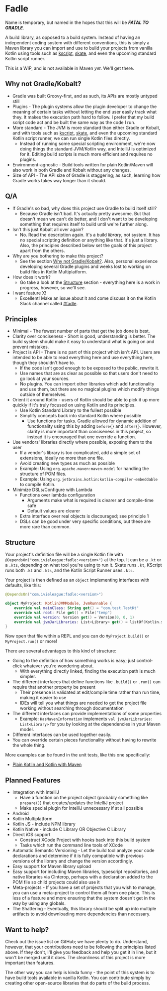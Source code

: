 # Fadle

Name is temporary, but named in the hopes that this will be ***FATAL TO GRADLE***.

A build library, as opposed to a build system.  Instead of having an independent coding system with different conventions, this is simply a Maven library you can import and use to build your projects from vanilla Kotlin using tools such as [kscript](https://github.com/holgerbrandl/kscript), [skate](https://github.com/UnknownJoe796/skate), and even the upcoming standard Kotlin script runner.

This is a WIP, and is not available in Maven *yet*.  We'll get there.

## Why not Gradle/Kobalt?
- Gradle was built Groovy-first, and as such, its APIs are mostly untyped still
- Plugins - The plugin systems allow the plugin developer to change the meaning of certain tasks without letting the end user easily track what they.  It makes the execution path hard to follow.  I prefer that my build script code act and be built the same way as the code I run.
- More standard - The JVM is more standard than either Gradle or Kobalt, and with tools such as [kscript](https://github.com/holgerbrandl/kscript), [skate](https://github.com/UnknownJoe796/skate), and even the upcoming standard Kotlin script runner, we can run single Kotlin files directly.
    - Instead of running some special scripting environment, we're now doing things the standard JVM/Kotlin way, and IntelliJ is optimized for it.  Editing build scripts is much more efficient and requires no plugins.
- Environment-agnostic - Build tools written for plain Kotlin/Maven will also work in both Gradle and Kobalt without any changes.
- Size of API - The API size of Gradle is staggering; as such, learning how Gradle works takes way longer than it should.

## Q/A
- If Gradle's so bad, why does this project use Gradle to build itself still?
    - Because Gradle isn't bad.  It's actually pretty awesome.  But that doesn't mean we can't do better, and I don't want to be developing something that requires itself to build until we're further along.
- Isn't this just Kobalt all over again?
    - No.  Read the description again.  It's a build *library*, not system.  It has no special scripting definition or anything like that.  It's just a library.  Also, the principles described below set the goals of this project apart from the others.
 - Why are you bothering to make this project?
    - See the section [Why not Gradle/Kobalt?](#why-not-gradlekobalt).  Also, personal experience developing several Gradle plugins and weeks lost to working on build files in Kotlin Multiplatform.
- How does it work?
    - Go take a look at the [Structure](#structure) section - everything here is a work in progress, however, so we'll see.
- I want feature X!
    - Excellent!  Make an issue about it and come discuss it on the Kotlin Slack channel called [#fadle](https://app.slack.com/client/T09229ZC6/CN0EA5ZNJ).

## Principles
- Minimal - The fewest number of parts that get the job done is best.
- Clarity over conciseness - Short is good, understanding is better.  The build system should make it easy to understand what is going on and prevent mistakes.
- Project is API - There is no part of this project which isn't API.  Users are intended to be able to read everything here and use everything here, though they shouldn't have to.
    - If the code isn't good enough to be exposed to the public, rewrite it.
    - Use names that are as clear as possible so that users don't need to go look at your sources.
    - No plugins.  You can import other libraries which add functionality and use them, but there are no magical plugins which modify things outside of themselves.
- Orient it around Kotlin - users of Kotlin should be able to pick it up more quickly if it's truly focused on using Kotlin and its principles.
    - Use Kotlin Standard Library to the fullest possible
    - Simplify concepts back into standard Kotlin where possible
        - Use functions for tasks.  Gradle allowed for dynamic addition of functionality using this by adding `before{}` and `after{}`.  However, clarity is more important than conciseness in this project, so instead it is encouraged that one override a function.
- Use vendors' libraries directly where possible, exposing them to the user
    - If a vendor's library is too complicated, add a simple set of extensions, ideally no more than one file.
    - Avoid creating new types as much as possible
    - Example: Using `org.apache.maven:maven-model` for handling the structure of POM files.
    - Example: Using `org.jetbrains.kotlin:kotlin-compiler-embeddable` to compile Kotlin.
- Minimize DSLs/Configure with Lambda
    - Functions over lambda configuration
        - Arguments make what is required is clearer and compile-time safe
        - Default values are clearer
    - Extra interface over real objects is discouraged; see principle 1
    - DSLs can be good under very specific conditions, but these are more rare than common.
    
## Structure

Your project's definition file will be a single Kotlin file with `@DependsOn("com.ivieleague:fadle:<version>")` at the top.  It can be a `.kt` or a `.kts`, depending on what tool you're using to run it.  Skate runs `.kt`, KScript runs both `.kt` and `.kts`, and the Kotlin Script Runner uses `.kts`.

Your project is then defined as an `object` implementing interfaces with defaults, like this:

```kotlin
@DependsOn("com.ivieleague:fadle:<version>")

object MyProject: KotlinJVMModule, JvmRunnable {
    override val mainClass: String get() = "com.test.TestKt"
    override val root: File get() = File("temp")
    override val version: Version get() = Version(0, 0, 1)
    override val jvmJarLibraries: List<Library> get() = listOf(Kotlin.standardLibrary)
}
```

Now open that file within a REPL and you can do `MyProject.build()` or `MyProject.run()` or more!

There are several advantages to this kind of structure:

- Going to the definition of how something works is easy; just control-click whatever you're wondering about.
    - With everything directly linked, finding the execution path is much simpler.
- The different interfaces that define functions like `.build()` or `.run()` can require that another property be present
    - Their presence is validated at edit/compile time rather than run time, making it easier to use
    - IDEs will tell you what things are needed to get the project file working without searching through documentation
- The different interfaces can provide implementations of some properties
    - Example: `HasMavenInformation` implements `val jvmJarLibraries: List<Library>` for you by looking at the dependencies in your Maven model.
- Different interfaces can be used together easily.
- You can override certain pieces functionality without having to rewrite the whole thing.

More examples can be found in the unit tests, like this one specifically:
- [Plain Kotlin and Kotlin with Maven](src/test/kotlin/com/ivieleague/fadle/KotlinJVMModuleTest.kt)

## Planned Features 
- Integration with IntelliJ
    - Have a function on the project object (probably something like `prepare()`) that creates/updates the IntelliJ project
    - Make special plugin for IntelliJ unnecessary if at all possible
- Android
- Kotlin Multiplatform
- Kotlin JS - include NPM library
- Kotlin Native - include C Library OR Objective C Library
- Direct iOS support
    - Construct XCode Project with hooks back into this build system
    - Tasks which run the command line tools of XCode
- Automatic Semantic Versioning - Let the build tool analyze your code declarations and determine if it is fully compatible with previous versions of the library and change the version accordingly.
- Easy support for Maven library upload
- Easy support for including Maven libraries, typescript repositories, and native libraries via CInterop, perhaps with a declaration added to the POM file so child projects could also use it
- Meta-projects - If you have a set of projects that you wish to manage, you can use a meta-project to control them all from one place.  This is less of a feature and more ensuring that the system doesn't get in the way by using any globals.
- The Shattering - Eventually, this library should be split up into multiple artifacts to avoid downloading more dependencies than necessary.

## Want to help?
Check out the issue list on GitHub; we have plenty to do.  Understand, however, that your contributions need to be following the principles listed above.  If they don't, I'll give you feedback and help you get it in line, but it won't be merged until it does.  The cleanliness of this project is more important than features.

The other way you can help is kinda funny - the point of this system is to have build tools available in vanilla Kotlin.  You can contribute simply by creating other open-source libraries that do parts of the build process.